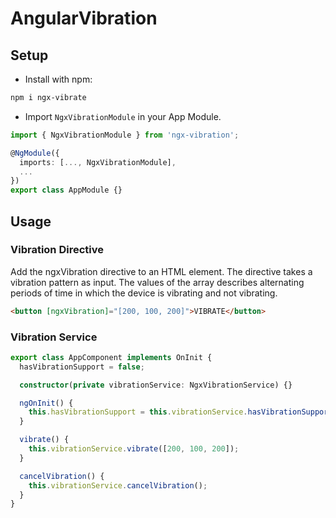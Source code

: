 # AngularVibration

## Setup       

* Install with npm:
```bash
npm i ngx-vibrate
```

* Import `NgxVibrationModule` in your App Module.
```typescript
import { NgxVibrationModule } from 'ngx-vibration';

@NgModule({
  imports: [..., NgxVibrationModule],
  ...
})
export class AppModule {}
```

## Usage

### Vibration Directive

Add the ngxVibration directive to an HTML element. The directive takes a vibration pattern as input. The values of the array describes alternating periods of time in which the device is vibrating and not vibrating.
```html
<button [ngxVibration]="[200, 100, 200]">VIBRATE</button>
```

### Vibration Service

```typescript
export class AppComponent implements OnInit {
  hasVibrationSupport = false;

  constructor(private vibrationService: NgxVibrationService) {}

  ngOnInit() {
    this.hasVibrationSupport = this.vibrationService.hasVibrationSupport();
  }

  vibrate() {
    this.vibrationService.vibrate([200, 100, 200]);
  }

  cancelVibration() {
    this.vibrationService.cancelVibration();
  }
}
```